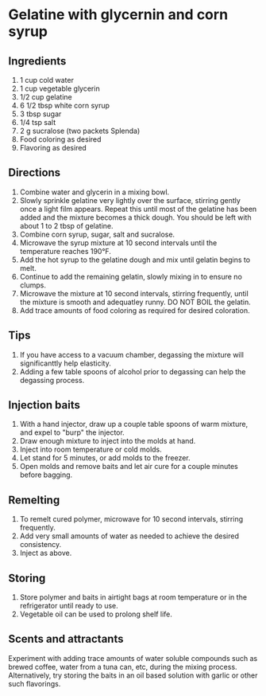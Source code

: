 # Gelatine with glycernin and corn syrup
## Ingredients
1. 1 cup cold water
1. 1 cup vegetable glycerin
1. 1/2 cup gelatine
1. 6 1/2 tbsp white corn syrup
1. 3 tbsp sugar
1. 1/4 tsp salt
1. 2 g sucralose (two packets Splenda)
1. Food coloring as desired
1. Flavoring as desired

## Directions
1. Combine water and glycerin in a mixing bowl.
1. Slowly sprinkle gelatine very lightly over the surface, stirring gently once a light film appears. Repeat this until most of the gelatine has been added and the mixture becomes a thick dough. You should be left with about 1 to 2 tbsp of gelatine.
1. Combine corn syrup, sugar, salt and sucralose.
1. Microwave the syrup mixture at 10 second intervals until the temperature reaches 190°F.
1. Add the hot syrup to the gelatine dough and mix until gelatin begins to melt.
1. Continue to add the remaining gelatin, slowly mixing in to ensure no clumps.
1. Microwave the mixture at 10 second intervals, stirring frequently, until the mixture is smooth and adequatley runny. DO NOT BOIL the gelatin.
1. Add trace amounts of food coloring as required for desired coloration.

## Tips
1. If you have access to a vacuum chamber, degassing the mixture will significanttly help elasticity.
1. Adding a few table spoons of alcohol prior to degassing can help the degassing process.
## Injection baits
1. With a hand injector, draw up a couple table spoons of warm mixture, and expel to "burp" the injector.
1. Draw enough mixture to inject into the molds at hand.
1. Inject into room temperature or cold molds.
1. Let stand for 5 minutes, or add molds to the freezer.
1. Open molds and remove baits and let air cure for a couple minutes before bagging.

## Remelting
1. To remelt cured polymer, microwave for 10 second intervals, stirring frequently.
1. Add very small amounts of water as needed to achieve the desired consistency.
1. Inject as above.

## Storing
1. Store polymer and baits in airtight bags at room temperature or in the refrigerator until ready to use.
1. Vegetable oil can be used to prolong shelf life.

## Scents and attractants
Experiment with adding trace amounts of water soluble compounds such as brewed coffee, water from a tuna can, etc, during the mixing process. Alternatively, try storing the baits in an oil based solution with garlic or other such flavorings.
